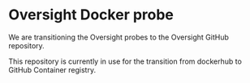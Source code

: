 # Oversight Docker probe
 
We are transitioning the Oversight probes to the Oversight GitHub repository.

This repository is currently in use for the transition from dockerhub to GitHub Container registry.